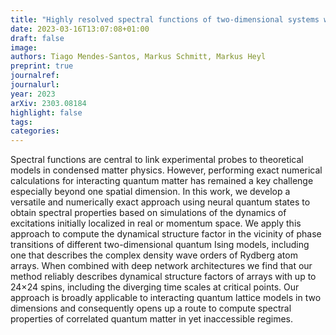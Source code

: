 ```yaml
---
title: "Highly resolved spectral functions of two-dimensional systems with neural quantum states"
date: 2023-03-16T13:07:08+01:00
draft: false
image: 
authors: Tiago Mendes-Santos, Markus Schmitt, Markus Heyl
preprint: true
journalref:
journalurl:
year: 2023
arXiv: 2303.08184
highlight: false
tags:
categories:
---
```

Spectral functions are central to link experimental probes to theoretical models in condensed matter physics. However, performing exact numerical calculations for interacting quantum matter has remained a key challenge especially beyond one spatial dimension. In this work, we develop a versatile and numerically exact approach using neural quantum states to obtain spectral properties based on simulations of the dynamics of excitations initially localized in real or momentum space. We apply this approach to compute the dynamical structure factor in the vicinity of phase transitions of different two-dimensional quantum Ising models, including one that describes the complex density wave orders of Rydberg atom arrays. When combined with deep network architectures we find that our method reliably describes dynamical structure factors of arrays with up to 24×24 spins, including the diverging time scales at critical points. Our approach is broadly applicable to interacting quantum lattice models in two dimensions and consequently opens up a route to compute spectral properties of correlated quantum matter in yet inaccessible regimes. 
